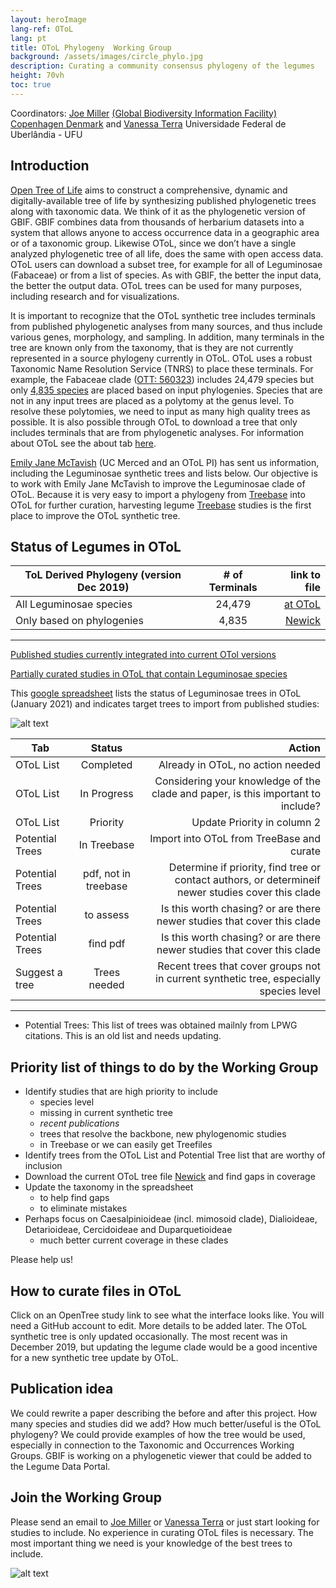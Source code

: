 ```yaml
---
layout: heroImage
lang-ref: OToL
lang: pt
title: OToL Phylogeny  Working Group
background: /assets/images/circle_phylo.jpg
description: Curating a community consensus phylogeny of the legumes
height: 70vh
toc: true
---
```



Coordinators: [Joe Miller](mailto:jmiller@gbif.org) [(Global Biodiversity Information Facility) Copenhagen Denmark](https://www.gbif.org) and [Vanessa Terra](mailto:vanessaterrab@gmail.com) Universidade Federal de Uberlândia - UFU

## Introduction

[Open Tree of Life](https://tree.opentreeoflife.org/about/open-tree-of-life) aims to construct a comprehensive, dynamic and digitally-available tree of life by synthesizing published phylogenetic trees along with taxonomic data. We think of it as the phylogenetic version of GBIF. GBIF combines data from thousands of herbarium datasets into a system that allows anyone to access occurrence data in a geographic area or of a taxonomic group. Likewise OToL, since we don’t have a single analyzed phylogenetic tree of all life, does the same with open access data. OToL users can download a subset tree, for example for all of Leguminosae (Fabaceae) or from a list of species. As with GBIF, the better the input data, the better the output data. OToL trees can be used for many purposes, including research and for visualizations.


It is important to recognize that the OToL synthetic tree includes terminals from published phylogenetic analyses from many sources, and thus include various genes, morphology, and sampling. In addition, many terminals in the tree are known only from the taxonomy, that is they are not currently represented in a source phylogeny currently in OToL. OToL uses a robust Taxonomic Name Resolution Service (TNRS) to place these terminals. For example, the Fabaceae clade ([OTT: 560323](https://tree.opentreeoflife.org/opentree/argus/ottol@560323/Fabaceae)) includes 24,479 species but only [4,835 species](https://docs.google.com/spreadsheets/d/1YQz6F-DOdCTZneGvEfnCtMZs6nyUTmp0N7le86aYnoY/edit?usp=sharing) are placed based on input phylogenies. Species that are not in any input trees are placed as a polytomy at the genus level. To resolve these polytomies, we need to input as many high quality trees as possible. It is also possible through OToL to download a tree that only includes terminals that are from phylogenetic analyses. For information about OToL see the about tab [here](https://tree.opentreeoflife.org/about/open-tree-of-life).

[Emily Jane McTavish](mailto:ejmctavish@ucmerced.edu) (UC Merced and an OToL PI) has sent us information, including the Leguminosae synthetic trees and lists below. Our objective is to work with Emily Jane McTavish to improve the Leguminosae clade of OToL. Because it is very easy to import a phylogeny from [Treebase](https://www.treebase.org/treebase-web/home.html) into OToL for further curation, harvesting legume [Treebase](https://www.treebase.org/treebase-web/home.html) studies is the first place to improve the OToL synthetic tree.

## Status of Legumes in OToL

| ToL Derived Phylogeny (version Dec 2019)| # of Terminals | link to file                                                                                  |
| --------------------------------------- |:--------------:| ---------------------------------------------------------------------------------------------:|
| All Leguminosae species                    | 24,479         | [at OToL](https://tree.opentreeoflife.org/opentree/argus/ottol@560323/Fabaceae)         |
| Only based on phylogenies      | 4,835          | [Newick](https://drive.google.com/file/d/1OcTQbFTuO8Heo_xAvgbc6XgBAODheWIU/view?usp=sharing)  |

--------

[Published studies currently integrated into current OTol versions](https://drive.google.com/file/d/1KUvDkieslHQF1d_S9tJO0WHRZyelsnTi/view?usp=sharing)

[Partially curated studies in OToL that contain Leguminosae species](https://drive.google.com/file/d/1KOvDi_91SLNrRDDLjKkyRf80COjxs202/view?usp=sharing)


This [google spreadsheet](https://docs.google.com/spreadsheets/d/1Fvf6UJ7Q35Mu9bmmx4f2gtj7ple2N9OEEIhM4SNnuqA/edit#gid=1233710896) lists the status of Leguminosae trees in OToL (January 2021) and indicates target trees to import from published studies:

![alt text](/assets/images/OToL_List.png)

| Tab                   | Status                         | Action                                                                                              |
| --------------------- |:------------------------------:| ---------------------------------------------------------------------------------------------------:|
| OToL List             | Completed                      | Already in OToL, no action needed                                                                   |
| OToL List             | In Progress                    | Considering your knowledge of the clade and paper, is this important to include?                    |
| OToL List             | Priority                       | Update Priority in column 2                                                                         |
| Potential Trees       | In Treebase                    | Import into OToL from TreeBase and curate                                                           |
| Potential Trees       | pdf, not in treebase           | Determine if priority, find tree or contact authors, or determineif newer studies cover this clade  |
| Potential Trees       | to assess                      | Is this worth chasing? or are there newer studies that cover this clade                             |
| Potential Trees       | find pdf                       | Is this worth chasing? or are there newer studies that cover this clade                             |
| Suggest a tree        | Trees needed                   | Recent trees that cover groups not in current synthetic tree, especially species level              |

--------
* Potential Trees: This list of trees was obtained mailnly from LPWG citations. This is an old list and needs updating.
 
## Priority list of things to do by the Working Group
* Identify studies that are high priority to include
   * species level
   * missing in current synthetic tree
   * _recent publications_
   * trees that resolve the backbone, new phylogenomic studies
   * in Treebase or we can easily get Treefiles
* Identify trees from the OToL List and Potential Tree list that are worthy of inclusion
* Download the current OToL tree file [Newick](https://drive.google.com/file/d/1OcTQbFTuO8Heo_xAvgbc6XgBAODheWIU/view?usp=sharing) and find gaps in coverage
* Update the taxonomy in the spreadsheet
   * to help find gaps
   * to eliminate mistakes
* Perhaps focus on Caesalpinioideae (incl. mimosoid clade), Dialioideae, Detarioideae, Cercidoideae and Duparquetioideae
   * much better current coverage in these clades

Please help us!

## How to curate files in OToL
Click on an OpenTree study link to see what the interface looks like. You will need a GitHub account to edit. More details to be added later. The OToL synthetic tree is only updated occasionally. The most recent was in December 2019, but updating the legume clade would be a good incentive for a new synthetic tree update by OToL.


## Publication idea
We could rewrite a paper describing the before and after this project. How many species and studies did we add? How much better/useful is the OToL phylogeny? We could provide examples of how the tree would be used, especially in connection to the Taxonomic and Occurrences Working Groups. GBIF is working on a phylogenetic viewer that could be added to the Legume Data Portal.

## Join the Working Group
Please send an email to [Joe Miller](mailto:jmiller@gbif.org) or [Vanessa Terra](mailto:vanessaterrab@gmail.com) or just start looking for studies to include. No experience in curating OToL files is necessary. The most important thing we need is your knowledge of the best trees to include.



![alt text](/assets/images/circle_phylo.webp)
